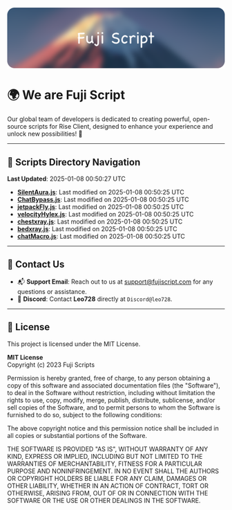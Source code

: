 ![Banner](.github/b.webp)

# 🌍 **We are Fuji Script**

Our global team of developers is dedicated to creating powerful, open-source scripts for Rise Client, designed to enhance your experience and unlock new possibilities! 🌟

---
<!-- SCRIPTS_NAVIGATION_START -->
## 📂 **Scripts Directory Navigation**

**Last Updated**: 2025-01-08 00:50:27 UTC

- **[SilentAura.js](scripts/SilentAura.js)**: Last modified on 2025-01-08 00:50:25 UTC
- **[ChatBypass.js](scripts/ChatBypass.js)**: Last modified on 2025-01-08 00:50:25 UTC
- **[jetpackFly.js](scripts/jetpackFly.js)**: Last modified on 2025-01-08 00:50:25 UTC
- **[velocityHylex.js](scripts/velocityHylex.js)**: Last modified on 2025-01-08 00:50:25 UTC
- **[chestxray.js](scripts/chestxray.js)**: Last modified on 2025-01-08 00:50:25 UTC
- **[bedxray.js](scripts/bedxray.js)**: Last modified on 2025-01-08 00:50:25 UTC
- **[chatMacro.js](scripts/chatMacro.js)**: Last modified on 2025-01-08 00:50:25 UTC

<!-- SCRIPTS_NAVIGATION_END -->

---

## 💬 **Contact Us**  
- 📬 **Support Email**: Reach out to us at [support@fujiscript.com](mailto:support@fujiscript.com) for any questions or assistance.  
- 💬 **Discord**: Contact **Leo728** directly at `Discord@leo728`.

---

## 📜 **License**

This project is licensed under the MIT License.  

**MIT License**  
Copyright (c) 2023 Fuji Scripts  

Permission is hereby granted, free of charge, to any person obtaining a copy of this software and associated documentation files (the "Software"), to deal in the Software without restriction, including without limitation the rights to use, copy, modify, merge, publish, distribute, sublicense, and/or sell copies of the Software, and to permit persons to whom the Software is furnished to do so, subject to the following conditions:  

The above copyright notice and this permission notice shall be included in all copies or substantial portions of the Software.  

THE SOFTWARE IS PROVIDED "AS IS", WITHOUT WARRANTY OF ANY KIND, EXPRESS OR IMPLIED, INCLUDING BUT NOT LIMITED TO THE WARRANTIES OF MERCHANTABILITY, FITNESS FOR A PARTICULAR PURPOSE AND NONINFRINGEMENT. IN NO EVENT SHALL THE AUTHORS OR COPYRIGHT HOLDERS BE LIABLE FOR ANY CLAIM, DAMAGES OR OTHER LIABILITY, WHETHER IN AN ACTION OF CONTRACT, TORT OR OTHERWISE, ARISING FROM, OUT OF OR IN CONNECTION WITH THE SOFTWARE OR THE USE OR OTHER DEALINGS IN THE SOFTWARE.  
